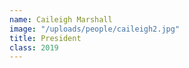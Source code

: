 ```yaml
---
name: Caileigh Marshall
image: "/uploads/people/caileigh2.jpg"
title: President
class: 2019
---
```


